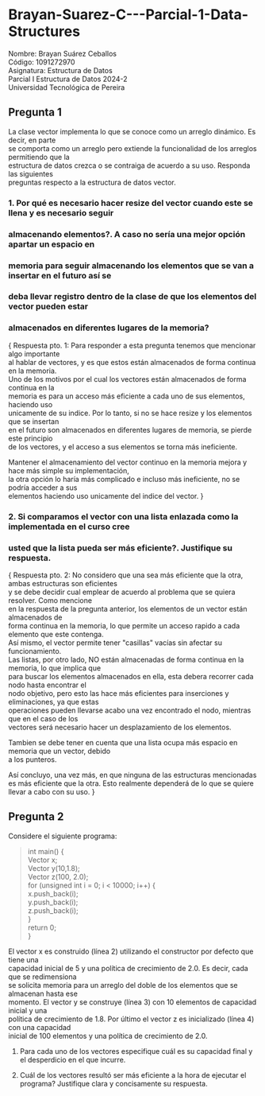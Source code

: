 # Brayan-Suarez-C---Parcial-1-Data-Structures

Nombre: Brayan Suárez Ceballos  
Código: 1091272970  
Asignatura: Estructura de Datos  
Parcial I Estructura de Datos 2024-2  
Universidad Tecnológica de Pereira  


## Pregunta 1 
  
La clase vector implementa lo que se conoce como un arreglo dinámico. Es decir, en parte  
se comporta como un arreglo pero extiende la funcionalidad de los arreglos permitiendo que la  
estructura de datos crezca o se contraiga de acuerdo a su uso. Responda las siguientes  
preguntas respecto a la estructura de datos vector.  
  
### 1. Por qué es necesario hacer resize del vector cuando este se llena y es necesario seguir  
### almacenando elementos?. A caso no sería una mejor opción apartar un espacio en  
### memoria para seguir almacenando los elementos que se van a insertar en el futuro así se  
### deba llevar registro dentro de la clase de que los elementos del vector pueden estar  
### almacenados en diferentes lugares de la memoria?

{ Respuesta pto. 1: Para responder a esta pregunta tenemos que mencionar algo importante  
al hablar de vectores, y es que estos están almacenados de forma continua en la memoria.  
Uno de los motivos por el cual los vectores están almacenados de forma continua en la  
memoria es para un acceso más eficiente a cada uno de sus elementos, haciendo uso  
unicamente de su indice. Por lo tanto, si no se hace resize y los elementos que se insertan  
en el futuro son almacenados en diferentes lugares de memoria, se pierde este principio  
de los vectores, y el acceso a sus elementos se torna más ineficiente.  

Mantener el almacenamiento del vector continuo en la memoria mejora y hace más simple su implementación,  
la otra opción lo haría más complicado e incluso más ineficiente, no se podría acceder a sus  
elementos haciendo uso unicamente del indice del vector. }
  
### 2. Si comparamos el vector con una lista enlazada como la implementada en el curso cree 
### usted que la lista pueda ser más eficiente?. Justifique su respuesta.  
  
{ Respuesta pto. 2: No considero que una sea más eficiente que la otra, ambas estructuras son eficientes  
y se debe decidir cual emplear de acuerdo al problema que se quiera resolver.  Como mencione  
en la respuesta de la pregunta anterior, los elementos de un vector están almacenados de  
forma continua en la memoria, lo que permite un acceso rapido a cada elemento que este contenga.  
Así mismo, el vector permite tener "casillas" vacías sin afectar su funcionamiento.  
Las listas, por otro lado, NO están almacenadas de forma continua en la memoria, lo que implica que  
para buscar los elementos almacenados en ella, esta debera recorrer cada nodo hasta encontrar el  
nodo objetivo, pero esto las hace más eficientes para inserciones y eliminaciones, ya que estas  
operaciones pueden llevarse acabo una vez encontrado el nodo, mientras que en el caso de los  
vectores será necesario hacer un desplazamiento de los elementos. 

Tambien se debe tener en cuenta que una lista ocupa más espacio en memoria que un vector, debido  
a los punteros.  

Así concluyo, una vez más, en que ninguna de las estructuras mencionadas es más eficiente que la otra. 
Esto realmente dependerá de lo que se quiere llevar a cabo con su uso. }

## Pregunta 2  

Considere el siguiente programa:  

> int main() {  
>   Vector<int> x;  
>   Vector<int> y(10,1.8);  
>   Vector<int> z(100, 2.0);  
>   for (unsigned int i = 0; i < 10000; i++) {  
>     x.push_back(i);  
>     y.push_back(i);  
>     z.push_back(i);  
>   }  
>   return 0;  
> }  

El vector x es construido (línea 2) utilizando el constructor por defecto que tiene una  
capacidad inicial de 5 y una política de crecimiento de 2.0. Es decir, cada que se redimensiona  
se solicita memoria para un arreglo del doble de los elementos que se almacenan hasta ese  
momento. El vector y se construye (línea 3) con 10 elementos de capacidad inicial y una  
política de crecimiento de 1.8. Por último el vector z es inicializado (línea 4) con una capacidad  
inicial de 100 elementos y una política de crecimiento de 2.0.  

1. Para cada uno de los vectores especifique cuál es su capacidad final y el desperdicio en
el que incurre.

2. Cuál de los vectores resultó ser más eficiente a la hora de ejecutar el programa?
Justifique clara y concisamente su respuesta.

